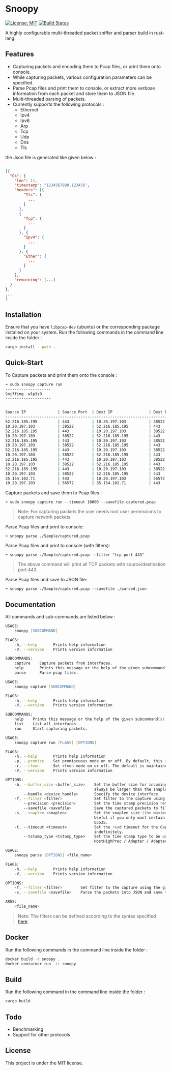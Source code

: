 # Snoopy

[![License: MIT](https://img.shields.io/badge/License-MIT-yellow.svg)](https://opensource.org/licenses/MIT)
[![Build Status](https://travis-ci.com/kanishkarj/snoopy.svg?token=jy9kvPoUgCS7spyshyKq&branch=master)](https://travis-ci.com/kanishkarj/snoopy)

A highly configurable multi-threaded packet sniffer and parser build in rust-lang.  

## Features

* Capturing packets and encoding them to Pcap files, or print them onto console.
* While capturing packets, various configuration parameters can be specified. 
* Parse Pcap files and print them to console, or extract more verbose information from each packet and store them to JSON file.
* Multi-threaded parsing of packets.
* Currently supports the following protocols :
  * Ethernet
  * Ipv4
  * Ipv6
  * Arp
  * Tcp
  * Udp
  * Dns
  * Tls

the Json file is generated like given below : 

```Json

[{
  "Ok": {
    "len": 11,
    "timestamp": "1234567890.123456",
    "headers": [{
        "Tls": {
          ...
        }
      },
      {
        "Tcp": {
          ...
        }
      }, {
        "Ipv4": {
          ...
        }
      }, {
        "Ether": {
          ...
        }
      }
    ],
    "remaining": [...]
  }
},
...
]

```

## Installation

Ensure that you have `libpcap-dev` (ubuntu) or the corresponding package installed on your system.
Run the following commands in the command line inside the folder : 

```zsh
cargo install --path .
```

## Quick-Start

To Capture packets and print them onto the console : 
```zsh
➜ sudo snoopy capture run                                          
--------------------
Sniffing  wlp3s0
-------------------- 


Source IP              | Source Port  | Dest IP                | Dest Port    | Protocol     | Length       | Timestamp            |
------------------------------------------------------------------------------------------------------------------------------------
52.216.185.195         | 443          | 10.20.197.103          | 38522        | Tcp          | 10078        | 1562310108.589373                  
10.20.197.103          | 38522        | 52.216.185.195         | 443          | Tcp          | 54           | 1562310108.589468                  
52.216.185.195         | 443          | 10.20.197.103          | 38522        | Tcp          | 10078        | 1562310108.890490                  
10.20.197.103          | 38522        | 52.216.185.195         | 443          | Tcp          | 54           | 1562310108.890547                  
52.216.185.195         | 443          | 10.20.197.103          | 38522        | Tcp          | 1486         | 1562310109.197739                  
10.20.197.103          | 38522        | 52.216.185.195         | 443          | Tcp          | 54           | 1562310109.197795                  
52.216.185.195         | 443          | 10.20.197.103          | 38522        | Tcp          | 1486         | 1562310109.197841                  
10.20.197.103          | 38522        | 52.216.185.195         | 443          | Tcp          | 66           | 1562310109.197865                  
52.216.185.195         | 443          | 10.20.197.103          | 38522        | Tcp          | 2918         | 1562310109.197887                  
10.20.197.103          | 38522        | 52.216.185.195         | 443          | Tcp          | 74           | 1562310109.197906                  
52.216.185.195         | 443          | 10.20.197.103          | 38522        | Tcp          | 1486         | 1562310109.197965                  
10.20.197.103          | 38522        | 52.216.185.195         | 443          | Tcp          | 74           | 1562310109.197984                  
35.154.102.71          | 443          | 10.20.197.103          | 56572        | Tls          | 160          | 1562310109.262324                  
10.20.197.103          | 56572        | 35.154.102.71          | 443          | Tcp          | 66           | 1562310109.262383                  
```

Capture packets and save them to Pcap files :

```shell
➜ sudo snoopy capture run --timeout 10000 --savefile captured.pcap
```

> Note: For capturing packets the user needs root user permissions to capture network packets.

Parse Pcap files and print to console:

```shell
➜ snoopy parse ./Sample/captured.pcap
```

Parse Pcap files and print to console (with filters):

```shell
➜ snoopy parse ./Sample/captured.pcap --filter "tcp port 443"
```

> The above command will print all TCP packets with source/destination port 443.


Parse Pcap files and save to JSON file:

```shell
➜ snoopy parse ./Sample/captured.pcap --savefile ./parsed.json
```

## Documentation

All commands and sub-commands are listed below : 

```zsh
USAGE:
    snoopy [SUBCOMMAND]

FLAGS:
    -h, --help       Prints help information
    -V, --version    Prints version information

SUBCOMMANDS:
    capture    Capture packets from interfaces.
    help       Prints this message or the help of the given subcommand(s)
    parse      Parse pcap files.

```
```zsh
USAGE:
    snoopy capture [SUBCOMMAND]

FLAGS:
    -h, --help       Prints help information
    -V, --version    Prints version information

SUBCOMMANDS:
    help    Prints this message or the help of the given subcommand(s)
    list    List all interfaces.
    run     Start capturing packets.
```
```zsh
USAGE:
    snoopy capture run [FLAGS] [OPTIONS]

FLAGS:
    -h, --help       Prints help information
    -p, --promisc    Set promiscuous mode on or off. By default, this is off.
    -r, --rfmon      Set rfmon mode on or off. The default is maintained by pcap.
    -V, --version    Prints version information

OPTIONS:
    -b, --buffer_size <buffer_size>    Set the buffer size for incoming packet data. The default is 1000000. This should
                                       always be larger than the snaplen.
        --handle <device_handle>       Specify the device interface
    -f, --filter <filter>              Set filter to the capture using the given BPF program string.
        --precision <precision>        Set the time stamp precision returned in captures (Micro/Nano).
        --savefile <savefile>          Save the captured packets to file.
    -s, --snaplen <snaplen>            Set the snaplen size (the maximum length of a packet captured into the buffer).
                                       Useful if you only want certain headers, but not the entire packet.The default is
                                       65535.
    -t, --timeout <timeout>            Set the read timeout for the Capture. By default, this is 0, so it will block
                                       indefinitely.
        --tstamp_type <tstamp_type>    Set the time stamp type to be used by a capture device (Host / HostLowPrec /
                                       HostHighPrec / Adapter / AdapterUnsynced).

```
```zsh
USAGE:
    snoopy parse [OPTIONS] <file_name>

FLAGS:
    -h, --help       Prints help information
    -V, --version    Prints version information

OPTIONS:
    -f, --filter <filter>        Set filter to the capture using the given BPF program string.
    -s, --savefile <savefile>    Parse the packets into JSON and save them to memory.

ARGS:
    <file_name>   
```

> Note: The filters can be defined according to the syntax specified [here](http://biot.com/capstats/bpf.html).

## Docker

Run the following commands in the command line inside the folder : 

```zsh
docker build -t snoopy .
docker container run -it snoopy
```

## Build

Run the following command in the command line inside the folder : 

```zsh
cargo build
```

## Todo

* Benchmarking
* Support for other protocols

## License

This project is under the MIT license.